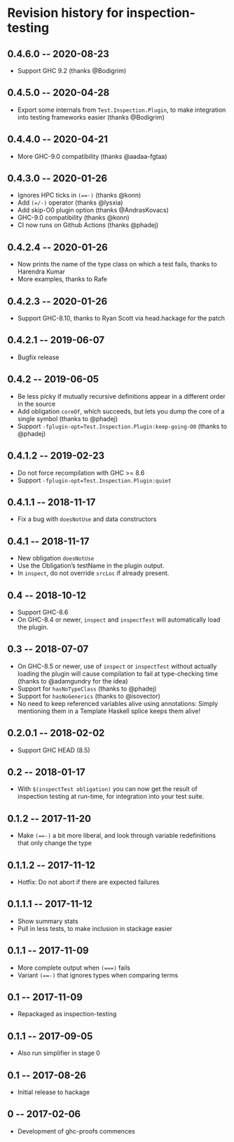 # Revision history for inspection-testing

## 0.4.6.0 -- 2020-08-23

* Support GHC 9.2 (thanks @Bodigrim)

## 0.4.5.0 -- 2020-04-28

* Export some internals from `Test.Inspection.Plugin`, to make integration into
  testing frameworks easier (thanks @Bodigrim)

## 0.4.4.0 -- 2020-04-21

* More GHC-9.0 compatibility (thanks @aadaa-fgtaa)

## 0.4.3.0 -- 2020-01-26

* Ignores HPC ticks in `(==-)` (thanks @konn)
* Add `(=/-)` operator (thanks @lysxia)
* Add skip-O0 plugin option (thanks @AndrasKovacs)
* GHC-9.0 compatibility (thanks @konn)
* CI now runs on Github Actions (thanks @phadej)

## 0.4.2.4 -- 2020-01-26

* Now prints the name of the type class on which a test fails, thanks to
  Harendra Kumar
* More examples, thanks to Rafe

## 0.4.2.3 -- 2020-01-26

* Support GHC-8.10, thanks to Ryan Scott via head.hackage for the patch

## 0.4.2.1 -- 2019-06-07

* Bugfix release

## 0.4.2 -- 2019-06-05

* Be less picky if mutually recursive definitions appear in a different order
  in the source
* Add obligation `coreOf`, which succeeds, but lets you dump the core of a
  single symbol (thanks to @phadej)
* Support `-fplugin-opt=Test.Inspection.Plugin:keep-going-O0` (thanks to @phadej)

## 0.4.1.2 -- 2019-02-23

* Do not force recompilation with GHC >= 8.6
* Support `-fplugin-opt=Test.Inspection.Plugin:quiet`

## 0.4.1.1 -- 2018-11-17

* Fix a bug with `doesNotUse` and data constructors

## 0.4.1 -- 2018-11-17

* New obligation `doesNotUse`
* Use the Obligation’s testName in the plugin output.
* In `inspect`, do not override `srcLoc` if already present.

## 0.4 -- 2018-10-12

* Support GHC-8.6
* On GHC-8.4 or newer, `inspect` and `inspectTest` will automatically load the
  plugin.

## 0.3 -- 2018-07-07

* On GHC-8.5 or newer, use of `inspect` or `inspectTest` without actually
  loading the plugin will cause compilation to fail at type-checking time
  (thanks to @adamgundry for the idea)
* Support for `hasNoTypeClass` (thanks to @phadej)
* Support for `hasNoGenerics` (thanks to @isovector)
* No need to keep referenced variables alive using annotations:
  Simply mentioning them in a Template Haskell splice keeps them alive!

## 0.2.0.1 -- 2018-02-02

* Support GHC HEAD (8.5)

## 0.2 -- 2018-01-17

* With `$(inspectTest obligation)` you can now get the result of inspection
  testing at run-time, for integration into your test suite.

## 0.1.2 -- 2017-11-20

* Make `(==-)` a bit more liberal, and look through variable redefinitions that
  only change the type

## 0.1.1.2 -- 2017-11-12

* Hotfix: Do not abort if there are expected failures

## 0.1.1.1 -- 2017-11-12

* Show summary stats
* Pull in less tests, to make inclusion in stackage easier

## 0.1.1 -- 2017-11-09

* More complete output when `(===)` fails
* Variant `(==-)` that ignores types when comparing terms

## 0.1 -- 2017-11-09

* Repackaged as inspection-testing

## 0.1.1  -- 2017-09-05

* Also run simplifier in stage 0

## 0.1  -- 2017-08-26

* Initial release to hackage

## 0  -- 2017-02-06

* Development of ghc-proofs commences
